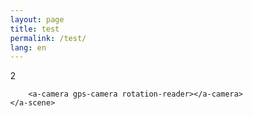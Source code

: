 ```yaml
---
layout: page
title: test
permalink: /test/
lang: en
---
```

2
<!DOCTYPE html>
<html>
<head>
    <meta charset='utf-8'>
    <meta http-equiv='X-UA-Compatible' content='IE=edge'>
    <title>GeoAR.js demo</title>
    <script src='https://aframe.io/releases/0.9.2/aframe.min.js'></script>
    <script src="https://raw.githack.com/jeromeetienne/AR.js/master/aframe/build/aframe-ar.min.js"></script>
    <script src="https://raw.githack.com/donmccurdy/aframe-extras/master/dist/aframe-extras.loaders.min.js"></script>
    <script>
        THREEx.ArToolkitContext.baseURL = 'https://raw.githack.com/jeromeetienne/ar.js/master/three.js/'
    </script>
</head>

<body style='margin: 0; overflow: hidden;'>
    <a-scene
        vr-mode-ui="enabled: false"
		embedded
        arjs='sourceType: webcam; sourceWidth:1280; sourceHeight:960; displayWidth: 1280; displayHeight: 960; debugUIEnabled: false;'>
        <a-entity gltf-model="./magnemite/scene.gltf" rotation="0 180 0" scale="0.15 0.15 0.15" gps-entity-place="longitude: 14.4977403; latitude: 50.0753600;" animation-mixer/>
        
        <a-camera gps-camera rotation-reader></a-camera>
	</a-scene>

</body>
